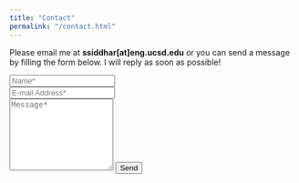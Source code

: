 ```yaml
---
title: "Contact"
permalink: "/contact.html"
---
```


<form action="https://formspree.io/sid.sapien@gmail.com" method="POST">    
<p class="mb-4">Please email me at <b>ssiddhar[at]eng.ucsd.edu</b> or you can send a message by filling the form below. I will reply as soon as possible!</p>
<div class="form-group row">
<div class="col-md-6">
<input class="form-control" type="text" name="name" placeholder="Name*" required>
</div>
<div class="col-md-6">
<input class="form-control" type="email" name="_replyto" placeholder="E-mail Address*" required>
</div>
</div>
<textarea rows="8" class="form-control mb-3" name="message" placeholder="Message*" required></textarea>    
<input class="btn btn-success" type="submit" value="Send">
</form>